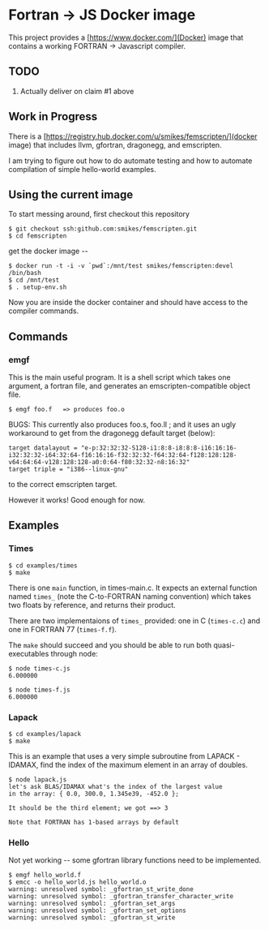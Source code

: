 # Fortran -> JS Docker image

This project provides a [https://www.docker.com/](Docker) image that contains
a working FORTRAN -> Javascript compiler.

## TODO

1. Actually deliver on claim #1 above

## Work in Progress

There is a [https://registry.hub.docker.com/u/smikes/femscripten/](docker image) that includes llvm, gfortran, dragonegg, and emscripten.

I am trying to figure out how to do automate testing and how to automate
compilation of simple hello-world examples.

## Using the current image

To start messing around, first checkout this repository

```
$ git checkout ssh:github.com:smikes/femscripten.git
$ cd femscripten
```

get the docker image --

```
$ docker run -t -i -v `pwd`:/mnt/test smikes/femscripten:devel /bin/bash
$ cd /mnt/test
$ . setup-env.sh
```

Now you are inside the docker container and should have access to the compiler commands.

## Commands

### emgf

This is the main useful program.  It is a shell script which takes one argument, a fortran file, and generates an emscripten-compatible object file.

```
$ emgf foo.f   => produces foo.o
```

BUGS: This currently also produces foo.s, foo.ll ; and it uses an ugly workaround to get from the dragonegg default target (below):

```
target datalayout = "e-p:32:32:32-S128-i1:8:8-i8:8:8-i16:16:16-i32:32:32-i64:32:64-f16:16:16-f32:32:32-f64:32:64-f128:128:128-v64:64:64-v128:128:128-a0:0:64-f80:32:32-n8:16:32"
target triple = "i386--linux-gnu"
```

to the correct emscripten target.

However it works!  Good enough for now.


## Examples

### Times

```
$ cd examples/times
$ make
```

There is one `main` function, in times-main.c.  It expects an external function named `times_` (note the C-to-FORTRAN naming convention) which takes two floats by reference, and returns their product.

There are two implementaions of `times_` provided: one in C (`times-c.c`) and one in FORTRAN 77 (`times-f.f`).

The `make` should succeed and you should be able to run both quasi-executables through node:

```
$ node times-c.js
6.000000

$ node times-f.js
6.000000
```

### Lapack

```
$ cd examples/lapack
$ make
```

This is an example that uses a very simple subroutine from LAPACK - IDAMAX, find the index of the maximum element in an array of doubles.

```
$ node lapack.js
let's ask BLAS/IDAMAX what's the index of the largest value
in the array: { 0.0, 300.0, 1.345e39, -452.0 }; 

It should be the third element; we got ==> 3

Note that FORTRAN has 1-based arrays by default
```

### Hello

Not yet working -- some gfortran library functions need to be implemented.

```
$ emgf hello_world.f
$ emcc -o hello_world.js hello_world.o
warning: unresolved symbol: _gfortran_st_write_done
warning: unresolved symbol: _gfortran_transfer_character_write
warning: unresolved symbol: _gfortran_set_args
warning: unresolved symbol: _gfortran_set_options
warning: unresolved symbol: _gfortran_st_write
```

